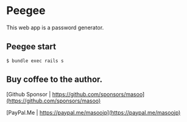 # Peegee

This web app is a password generator.

## Peegee start

```shell
$ bundle exec rails s
```

## Buy coffee to the author.

[Github Sponsor | https://github.com/sponsors/masoo](https://github.com/sponsors/masoo)

[PayPal.Me | https://paypal.me/masoojp](https://paypal.me/masoojp)